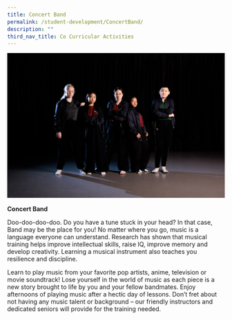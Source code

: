 ```yaml
---
title: Concert Band
permalink: /student-development/ConcertBand/
description: ""
third_nav_title: Co Curricular Activities
---
```

![](/images/bgsspa.jpg)

**Concert Band**

Doo-doo-doo-doo. Do you have a tune stuck in your head? In that case, Band may be the place for you! No matter where you go, music is a language everyone can understand. Research has shown that musical training helps improve intellectual skills, raise IQ, improve memory and develop creativity. Learning a musical instrument also teaches you resilience and discipline.

Learn to play music from your favorite pop artists, anime, television or movie soundtrack! Lose yourself in the world of music as each piece is a new story brought to life by you and your fellow bandmates. Enjoy afternoons of playing music after a hectic day of lessons. Don’t fret about not having any music talent or background – our friendly instructors and dedicated seniors will provide for the training needed.